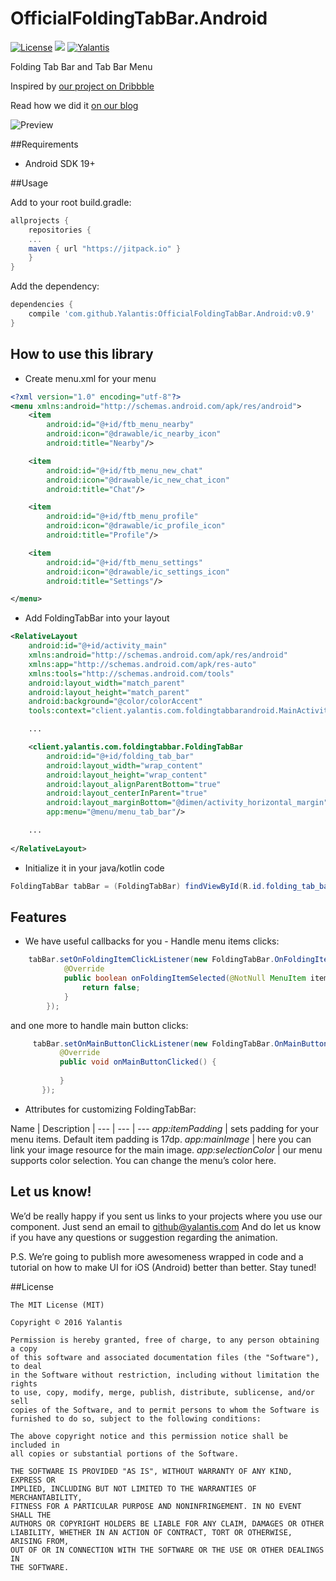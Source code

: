 # OfficialFoldingTabBar.Android
[![License](http://img.shields.io/badge/license-MIT-green.svg?style=flat)]()
[![](https://jitpack.io/v/Yalantis/OfficialFoldingTabBar.Android.svg)](https://jitpack.io/#Yalantis/OfficialFoldingTabBar.Android)
[![Yalantis](https://raw.githubusercontent.com/Yalantis/PullToRefresh/develop/PullToRefreshDemo/Resources/badge_dark.png)](https://yalantis.com/?utm_source=github)

Folding Tab Bar and Tab Bar Menu

Inspired by [our project on Dribbble](https://dribbble.com/shots/2003376-Tab-Bar-Animation)

Read how we did it [on our blog](https://yalantis.com/blog/foldingtabbar-for-android/)

![Preview](https://d13yacurqjgara.cloudfront.net/users/495792/screenshots/2003376/tab_bar_animation_fin-02.gif)

##Requirements
- Android SDK 19+

##Usage

Add to your root build.gradle:
```Groovy
allprojects {
	repositories {
	...
	maven { url "https://jitpack.io" }
	}
}
```

Add the dependency:
```Groovy
dependencies {
	compile 'com.github.Yalantis:OfficialFoldingTabBar.Android:v0.9'
}
```
## How to use this library

* Create menu.xml for your menu
```xml
<?xml version="1.0" encoding="utf-8"?>
<menu xmlns:android="http://schemas.android.com/apk/res/android">
    <item
        android:id="@+id/ftb_menu_nearby"
        android:icon="@drawable/ic_nearby_icon"
        android:title="Nearby"/>

    <item
        android:id="@+id/ftb_menu_new_chat"
        android:icon="@drawable/ic_new_chat_icon"
        android:title="Chat"/>

    <item
        android:id="@+id/ftb_menu_profile"
        android:icon="@drawable/ic_profile_icon"
        android:title="Profile"/>

    <item
        android:id="@+id/ftb_menu_settings"
        android:icon="@drawable/ic_settings_icon"
        android:title="Settings"/>

</menu>
```
* Add FoldingTabBar into your layout
```xml
<RelativeLayout
    android:id="@+id/activity_main"
    xmlns:android="http://schemas.android.com/apk/res/android"
    xmlns:app="http://schemas.android.com/apk/res-auto"
    xmlns:tools="http://schemas.android.com/tools"
    android:layout_width="match_parent"
    android:layout_height="match_parent"
    android:background="@color/colorAccent"
    tools:context="client.yalantis.com.foldingtabbarandroid.MainActivity">

    ...

    <client.yalantis.com.foldingtabbar.FoldingTabBar
        android:id="@+id/folding_tab_bar"
        android:layout_width="wrap_content"
        android:layout_height="wrap_content"
        android:layout_alignParentBottom="true"
        android:layout_centerInParent="true"
        android:layout_marginBottom="@dimen/activity_horizontal_margin"
        app:menu="@menu/menu_tab_bar"/>

    ...
    
</RelativeLayout>
```
* Initialize it in your java/kotlin code
```java
FoldingTabBar tabBar = (FoldingTabBar) findViewById(R.id.folding_tab_bar);
```

## Features
* We have useful callbacks for you - 
   Handle menu items clicks:
```java
    tabBar.setOnFoldingItemClickListener(new FoldingTabBar.OnFoldingItemSelectedListener() {
            @Override
            public boolean onFoldingItemSelected(@NotNull MenuItem item) {
                return false;
            }
        });
 ```
 and one more to handle main button clicks:
 ```java
      tabBar.setOnMainButtonClickListener(new FoldingTabBar.OnMainButtonClickedListener() {
            @Override
            public void onMainButtonClicked() {
                
            }
        });
 ```
 * Attributes for customizing FoldingTabBar:

Name | Description |
--- | --- | ---
*app:itemPadding* | sets padding for your menu items. Default item padding is 17dp.
*app:mainImage* | here you can link your image resource for the main image. 
*app:selectionColor* | our menu supports color selection. You can change the menu’s color here.
 
    


## Let us know!

We’d be really happy if you sent us links to your projects where you use our component. Just send an email to github@yalantis.com And do let us know if you have any questions or suggestion regarding the animation. 

P.S. We’re going to publish more awesomeness wrapped in code and a tutorial on how to make UI for iOS (Android) better than better. Stay tuned!

##License

    The MIT License (MIT)

    Copyright © 2016 Yalantis

    Permission is hereby granted, free of charge, to any person obtaining a copy
    of this software and associated documentation files (the "Software"), to deal
    in the Software without restriction, including without limitation the rights
    to use, copy, modify, merge, publish, distribute, sublicense, and/or sell
    copies of the Software, and to permit persons to whom the Software is
    furnished to do so, subject to the following conditions:

    The above copyright notice and this permission notice shall be included in
    all copies or substantial portions of the Software.

    THE SOFTWARE IS PROVIDED "AS IS", WITHOUT WARRANTY OF ANY KIND, EXPRESS OR
    IMPLIED, INCLUDING BUT NOT LIMITED TO THE WARRANTIES OF MERCHANTABILITY,
    FITNESS FOR A PARTICULAR PURPOSE AND NONINFRINGEMENT. IN NO EVENT SHALL THE
    AUTHORS OR COPYRIGHT HOLDERS BE LIABLE FOR ANY CLAIM, DAMAGES OR OTHER
    LIABILITY, WHETHER IN AN ACTION OF CONTRACT, TORT OR OTHERWISE, ARISING FROM,
    OUT OF OR IN CONNECTION WITH THE SOFTWARE OR THE USE OR OTHER DEALINGS IN
    THE SOFTWARE.
    

